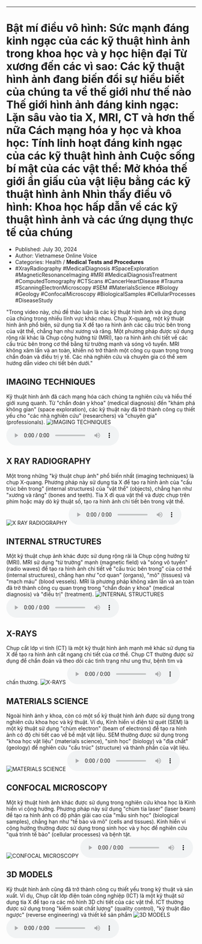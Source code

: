 
---

# Bật mí điều vô hình: Sức mạnh đáng kinh ngạc của các kỹ thuật hình ảnh trong khoa học và y học hiện đại Từ xương đến các vì sao: Các kỹ thuật hình ảnh đang biến đổi sự hiểu biết của chúng ta về thế giới như thế nào Thế giới hình ảnh đáng kinh ngạc: Lặn sâu vào tia X, MRI, CT và hơn thế nữa Cách mạng hóa y học và khoa học: Tính linh hoạt đáng kinh ngạc của các kỹ thuật hình ảnh Cuộc sống bí mật của các vật thể: Mở khóa thế giới ẩn giấu của vật liệu bằng các kỹ thuật hình ảnh Nhìn thấy điều vô hình: Khoa học hấp dẫn về các kỹ thuật hình ảnh và các ứng dụng thực tế của chúng

- Published: July 30, 2024
- Author: Vietnamese Online Voice
- Categories: Health / **Medical Tests and Procedures**
- #XrayRadiography #MedicalDiagnosis #SpaceExploration #MagneticResonanceImaging #MRI #MedicalDiagnosisTreatment #ComputedTomography #CTScans #CancerHeartDisease #Trauma #ScanningElectronMicroscopy #SEM #MaterialsScience #Biology #Geology #ConfocalMicroscopy #BiologicalSamples #CellularProcesses #DiseaseStudy

"Trong video này, chủ đề thảo luận là các kỹ thuật hình ảnh và ứng dụng của chúng trong nhiều lĩnh vực khác nhau. Chụp X-quang, một kỹ thuật hình ảnh phổ biến, sử dụng tia X để tạo ra hình ảnh các cấu trúc bên trong của vật thể, chẳng hạn như xương và răng. Một phương pháp được sử dụng rộng rãi khác là Chụp cộng hưởng từ (MRI), tạo ra hình ảnh chi tiết về các cấu trúc bên trong cơ thể bằng từ trường mạnh và sóng vô tuyến. MRI không xâm lấn và an toàn, khiến nó trở thành một công cụ quan trọng trong chẩn đoán và điều trị y tế. Các nhà nghiên cứu và chuyên gia có thể xem hướng dẫn video chi tiết bên dưới."


## IMAGING TECHNIQUES

Kỹ thuật hình ảnh đã cách mạng hóa cách chúng ta nghiên cứu và hiểu thế giới xung quanh. Từ "chẩn đoán y khoa" (medical diagnosis) đến "khám phá không gian" (space exploration), các kỹ thuật này đã trở thành công cụ thiết yếu cho "các nhà nghiên cứu" (researchers) và "chuyên gia" (professionals).
![IMAGING TECHNIQUES](https://http-archiver-apis-production-80.schnworks.com/storage/images/transitions/2024-07-30/transition--3871818416-Montserrat-Regular-673AB7.jpg)
<audio controls>
    <source src="https://http-archiver-apis-production-80.schnworks.com/storage/storage/audio/file-27351746665.mp3" type="audio/mpeg">
</audio>



## X RAY RADIOGRAPHY

Một trong những "kỹ thuật chụp ảnh" phổ biến nhất (imaging techniques) là chụp X-quang. Phương pháp này sử dụng tia X để tạo ra hình ảnh của "cấu trúc bên trong" (internal structures) của "vật thể" (objects), chẳng hạn như "xương và răng" (bones and teeth). Tia X đi qua vật thể và được chụp trên phim hoặc máy dò kỹ thuật số, tạo ra hình ảnh chi tiết bên trong vật thể.
![X RAY RADIOGRAPHY](https://http-archiver-apis-production-80.schnworks.com/storage/images/transitions/2024-07-30/transition-31073351566-Montserrat-ExtraBold-303F9F.jpg)
<audio controls>
    <source src="https://http-archiver-apis-production-80.schnworks.com/storage/storage/audio/file-8779343419.mp3" type="audio/mpeg">
</audio>



## INTERNAL STRUCTURES

Một kỹ thuật chụp ảnh khác được sử dụng rộng rãi là Chụp cộng hưởng từ (MRI). MRI sử dụng "từ trường" mạnh (magnetic field) và "sóng vô tuyến" (radio waves) để tạo ra hình ảnh chi tiết về "cấu trúc bên trong" của cơ thể (internal structures), chẳng hạn như "cơ quan" (organs), "mô" (tissues) và "mạch máu" (blood vessels). MRI là phương pháp không xâm lấn và an toàn đã trở thành công cụ quan trọng trong "chẩn đoán y khoa" (medical diagnosis) và "điều trị" (treatment).
![INTERNAL STRUCTURES](https://http-archiver-apis-production-80.schnworks.com/storage/images/transitions/2024-07-30/transition--25179122686-Montserrat-Thin-9C27B0.jpg)
<audio controls>
    <source src="https://http-archiver-apis-production-80.schnworks.com/storage/storage/audio/file-2054819245.mp3" type="audio/mpeg">
</audio>



## X-RAYS

Chụp cắt lớp vi tính (CT) là một kỹ thuật hình ảnh mạnh mẽ khác sử dụng tia X để tạo ra hình ảnh cắt ngang chi tiết của cơ thể. Chụp CT thường được sử dụng để chẩn đoán và theo dõi các tình trạng như ung thư, bệnh tim và chấn thương.
![X-RAYS](https://http-archiver-apis-production-80.schnworks.com/storage/images/transitions/2024-07-30/transition--29972649536-Montserrat-Medium-1A237E.jpg)
<audio controls>
    <source src="https://http-archiver-apis-production-80.schnworks.com/storage/storage/audio/file-33793439766.mp3" type="audio/mpeg">
</audio>



## MATERIALS SCIENCE

Ngoài hình ảnh y khoa, còn có một số kỹ thuật hình ảnh được sử dụng trong nghiên cứu khoa học và kỹ thuật. Ví dụ, Kính hiển vi điện tử quét (SEM) là một kỹ thuật sử dụng "chùm electron" (beam of electrons) để tạo ra hình ảnh có độ chi tiết cao về bề mặt vật liệu. SEM thường được sử dụng trong "khoa học vật liệu" (materials science), "sinh học" (biology) và "địa chất" (geology) để nghiên cứu "cấu trúc" (structure) và thành phần của vật liệu.
![MATERIALS SCIENCE](https://http-archiver-apis-production-80.schnworks.com/storage/images/transitions/2024-07-30/transition--35663108876-Montserrat-SemiBold-673AB7.jpg)
<audio controls>
    <source src="https://http-archiver-apis-production-80.schnworks.com/storage/storage/audio/file-15635739631.mp3" type="audio/mpeg">
</audio>



## CONFOCAL MICROSCOPY

Một kỹ thuật hình ảnh khác được sử dụng trong nghiên cứu khoa học là Kính hiển vi cộng hưởng. Phương pháp này sử dụng "chùm tia laser" (laser beam) để tạo ra hình ảnh có độ phân giải cao của "mẫu sinh học" (biological samples), chẳng hạn như "tế bào và mô" (cells and tissues). Kính hiển vi cộng hưởng thường được sử dụng trong sinh học và y học để nghiên cứu "quá trình tế bào" (cellular processes) và bệnh tật.
![CONFOCAL MICROSCOPY](https://http-archiver-apis-production-80.schnworks.com/storage/images/transitions/2024-07-30/transition-21622841689-Montserrat-SemiBold-9C27B0.jpg)
<audio controls>
    <source src="https://http-archiver-apis-production-80.schnworks.com/storage/storage/audio/file-35163639770.mp3" type="audio/mpeg">
</audio>



## 3D MODELS

Kỹ thuật hình ảnh cũng đã trở thành công cụ thiết yếu trong kỹ thuật và sản xuất. Ví dụ, Chụp cắt lớp điện toán công nghiệp (ICT) là một kỹ thuật sử dụng tia X để tạo ra các mô hình 3D chi tiết của các vật thể. ICT thường được sử dụng trong "kiểm soát chất lượng" (quality control), "kỹ thuật đảo ngược" (reverse engineering) và thiết kế sản phẩm
![3D MODELS](https://http-archiver-apis-production-80.schnworks.com/storage/images/transitions/2024-07-30/transition--7023844182-Montserrat-Medium-880E4F.jpg)
<audio controls>
    <source src="https://http-archiver-apis-production-80.schnworks.com/storage/storage/audio/file-8976426338.mp3" type="audio/mpeg">
</audio>

